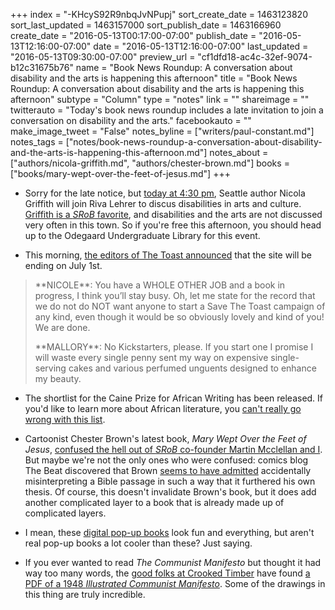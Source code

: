 +++
index = "-KHcyS92R9nbqJvNPupj"
sort_create_date = 1463123820
sort_last_updated = 1463157000
sort_publish_date = 1463166960
create_date = "2016-05-13T00:17:00-07:00"
publish_date = "2016-05-13T12:16:00-07:00"
date = "2016-05-13T12:16:00-07:00"
last_updated = "2016-05-13T09:30:00-07:00"
preview_url = "cf1dfd18-ac4c-32ef-9074-b12c31675b76"
name = "Book News Roundup: A conversation about disability and the arts is happening this afternoon"
title = "Book News Roundup: A conversation about disability and the arts is happening this afternoon"
subtype = "Column"
type = "notes"
link = ""
shareimage = ""
twitterauto = "Today's book news roundup includes a late invitation to join a conversation on disability and the arts."
facebookauto = ""
make_image_tweet = "False"
notes_byline = ["writers/paul-constant.md"]
notes_tags = ["notes/book-news-roundup-a-conversation-about-disability-and-the-arts-is-happening-this-afternoon.md"]
notes_about = ["authors/nicola-griffith.md", "authors/chester-brown.md"]
books = ["books/mary-wept-over-the-feet-of-jesus.md"]
+++
* Sorry for the late notice, but [today at 4:30 pm](https://www.facebook.com/events/607068906114933/), Seattle author Nicola Griffith will join Riva Lehrer to discus disabilities in arts and culture. [Griffith is a *SRoB* favorite](http://seattlereviewofbooks.com/notes/2015/07/27/talking-with-nicola-griffith-about-the-importance-of-counting-womens-stories/), and disabilities and the arts are not discussed very often in this town. So if you're free this afternoon, you should head up to the Odegaard Undergraduate Library for this event.

* This morning, [the editors of The Toast announced](http://the-toast.net/2016/05/13/we-are-closing-the-toast-july-1st/) that the site will be ending on July 1st.

<blockquote><p>**NICOLE**: You have a WHOLE OTHER JOB and a book in progress, I think you’ll stay busy. Oh, let me state for the record that we do not do NOT want anyone to start a Save The Toast campaign of any kind, even though it would be so obviously lovely and kind of you! We are done.</p>

<p>**MALLORY**: No Kickstarters, please. If you start one I promise I will waste every single penny sent my way on expensive single-serving cakes and various perfumed unguents designed to enhance my beauty.</p></blockquote>

* The shortlist for the Caine Prize for African Writing has been released. If you'd like to learn more about African literature, you [can't really go wrong with this list](http://caineprize.com/2016-shortlist/).

* Cartoonist Chester Brown's latest book, *Mary Wept Over the Feet of Jesus*, [confused the hell out of *SRoB* co-founder Martin Mcclellan and I](http://seattlereviewofbooks.com/reviews/theres-something-about-mary/). But maybe we're not the only ones who were confused: comics blog The Beat discovered that Brown [seems to have admitted](http://www.comicsbeat.com/chester-brown-vs-the-bible-the-final-chapter/) accidentally misinterpreting a Bible passage in such a way that it furthered his own thesis. Of course, this doesn't invalidate Brown's book, but it does add another complicated layer to a book that is already made up of complicated layers.

* I mean, these [digital pop-up books](http://www.teleread.com/spellbound-uses-augmented-reality-to-turn-childrens-books-into-digital-pop-up-books/) look fun and everything, but aren't real pop-up books a lot cooler than these? Just saying.

* If you ever wanted to read *The Communist Manifesto* but thought it had way too many words, the [good folks at Crooked Timber](http://crookedtimber.org/2016/05/13/the-communist-manifesto-in-pictures/) have found [a PDF of a 1948 *Illustrated Communist Manifesto*](http://ucf.digital.flvc.org/islandora/object/ucf%3A5057). Some of the drawings in this thing are truly incredible.